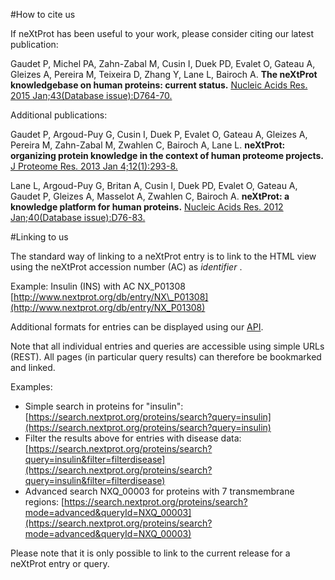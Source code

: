 #How to cite us

If neXtProt has been useful to your work, please consider citing our latest publication:

Gaudet P, Michel PA, Zahn-Zabal M, Cusin I, Duek PD, Evalet O, Gateau A, Gleizes A, Pereira M, Teixeira D, Zhang Y, Lane L, Bairoch A.
**The neXtProt knowledgebase on human proteins: current status.**
[Nucleic Acids Res. 2015 Jan;43(Database issue):D764-70.](http://dx.doi.org/doi:10.1093/nar/gku1178)

Additional publications:

Gaudet P, Argoud-Puy G, Cusin I, Duek P, Evalet O, Gateau A, Gleizes A, Pereira M, Zahn-Zabal M, Zwahlen C, Bairoch A, Lane L.
**neXtProt: organizing protein knowledge in the context of human proteome projects.**
[J Proteome Res. 2013 Jan 4;12(1):293-8.](http://dx.doi.org/doi:10.1021/pr300830v)

Lane L, Argoud-Puy G, Britan A, Cusin I, Duek PD, Evalet O, Gateau A, Gaudet P, Gleizes A, Masselot A, Zwahlen C, Bairoch A.
**neXtProt: a knowledge platform for human proteins.**
[Nucleic Acids Res. 2012 Jan;40(Database issue):D76-83.](http://dx.doi.org/doi:10.1093/nar/gkr1179)

#Linking to us

The standard way of linking to a neXtProt entry is to link to the HTML view using the neXtProt accession number (AC) as _identifier_ .

Example:  Insulin (INS)  with AC NX_P01308 [http://www.nextprot.org/db/entry/NX\_P01308](http://www.nextprot.org/db/entry/NX_P01308)

Additional formats for entries can be displayed using our [API](https://api.nextprot.org/).

Note that all individual entries and queries are accessible using simple URLs (REST). All pages (in particular query results) can therefore be bookmarked and linked. 

Examples:

* Simple search in proteins for "insulin": [https://search.nextprot.org/proteins/search?query=insulin](https://search.nextprot.org/proteins/search?query=insulin)
* Filter the results above for entries with disease data: [https://search.nextprot.org/proteins/search?query=insulin&filter=filterdisease](https://search.nextprot.org/proteins/search?query=insulin&filter=filterdisease)
* Advanced search NXQ_00003 for proteins with 7 transmembrane regions: [https://search.nextprot.org/proteins/search?mode=advanced&queryId=NXQ_00003](https://search.nextprot.org/proteins/search?mode=advanced&queryId=NXQ_00003)

Please note that it is only possible to link to the current release for a neXtProt entry or query.
